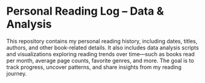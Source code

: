 # Personal Reading Log – Data & Analysis

This repository contains my personal reading history, including dates, titles, authors, and other book-related details. It also includes data analysis scripts and visualizations exploring reading trends over time—such as books read per month, average page counts, favorite genres, and more. The goal is to track progress, uncover patterns, and share insights from my reading journey.
